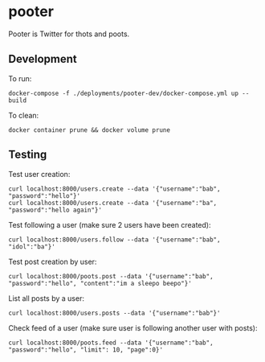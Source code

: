 # pooter

Pooter is Twitter for thots and poots.

## Development

To run:

```
docker-compose -f ./deployments/pooter-dev/docker-compose.yml up --build
```

To clean:

```
docker container prune && docker volume prune
```

## Testing

Test user creation:

```
curl localhost:8000/users.create --data '{"username":"bab", "password":"hello"}'
curl localhost:8000/users.create --data '{"username":"ba", "password":"hello again"}'
```

Test following a user (make sure 2 users have been created):

```
curl localhost:8000/users.follow --data '{"username":"bab", "idol":"ba"}'
```

Test post creation by user:

```
curl localhost:8000/poots.post --data '{"username":"bab", "password":"hello", "content":"im a sleepo beepo"}'
```

List all posts by a user:

```
curl localhost:8000/users.posts --data '{"username":"bab"}'
```

Check feed of a user (make sure user is following another user with posts):

```
curl localhost:8000/poots.feed --data '{"username":"bab", "password":"hello", "limit": 10, "page":0}'
```
